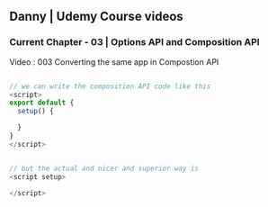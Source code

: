 ## Danny | Udemy Course videos

### Current Chapter - 03 | Options API and Composition API

Video : 003 Converting the same app in Compostion API

```js

// we can write the composition API code like this
<script>
export default {
  setup() {

  }
}
</script>


// but the actual and nicer and superior way is
<script setup>

</script>
```
